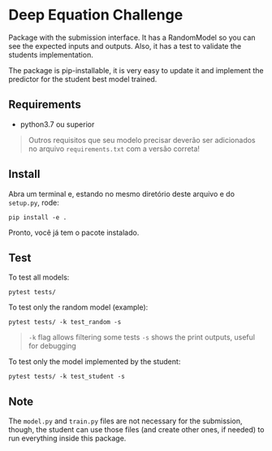 # Deep Equation Challenge

Package with the submission interface. It has a RandomModel so you can see the expected inputs and outputs. Also, it has a test to validate the students implementation.

The package is pip-installable, it is very easy to update it and implement the predictor for the student best model trained. 

## Requirements

* python3.7 ou superior

> Outros requisitos que seu modelo precisar deverão ser adicionados no arquivo `requirements.txt` com a versão correta!

## Install

Abra um terminal e, estando no mesmo diretório deste arquivo e do `setup.py`, rode:

```
pip install -e .
```

Pronto, você já tem o pacote instalado. 

## Test

To test all models:
```
pytest tests/
```

To test only the random model (example):
```
pytest tests/ -k test_random -s
```
> `-k` flag allows filtering some tests
> `-s` shows the print outputs, useful for debugging

To test only the model implemented by the student:
```
pytest tests/ -k test_student -s
```


## Note

The `model.py` and `train.py` files are not necessary for the submission, though, the student can use those files (and create other ones, if needed) to run everything inside this package. 
